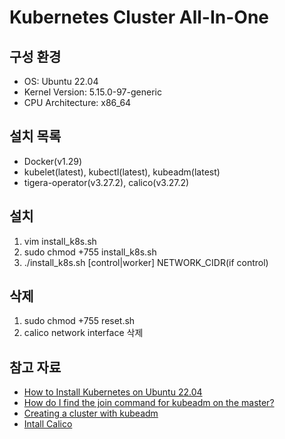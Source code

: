 # Kubernetes Cluster All-In-One
## 구성 환경
- OS: Ubuntu 22.04
- Kernel Version: 5.15.0-97-generic
- CPU Architecture: x86_64

## 설치 목록
- Docker(v1.29)
- kubelet(latest), kubectl(latest), kubeadm(latest)
- tigera-operator(v3.27.2), calico(v3.27.2)

## 설치
1. vim install_k8s.sh
2. sudo chmod +755 install_k8s.sh
3. ./install_k8s.sh [control|worker] NETWORK_CIDR(if control)

## 삭제
1. sudo chmod +755 reset.sh
2. calico network interface 삭제

## 참고 자료
- [How to Install Kubernetes on Ubuntu 22.04](https://phoenixnap.com/kb/install-kubernetes-on-ubuntu)
- [How do I find the join command for kubeadm on the master?](https://stackoverflow.com/questions/51126164/how-do-i-find-the-join-command-for-kubeadm-on-the-master)
- [Creating a cluster with kubeadm](https://kubernetes.io/docs/setup/production-environment/tools/kubeadm/create-cluster-kubeadm/)
- [Intall Calico](https://docs.tigera.io/calico/latest/getting-started/kubernetes/quickstart)
